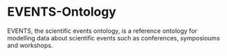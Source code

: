 # EVENTS-Ontology

EVENTS, the scientific events ontology, is a reference ontology for modelling data about scientific events such as conferences, symposioums and workshops.
